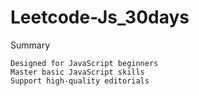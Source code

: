 # Leetcode-Js_30days

Summary

    Designed for JavaScript beginners
    Master basic JavaScript skills
    Support high-quality editorials
